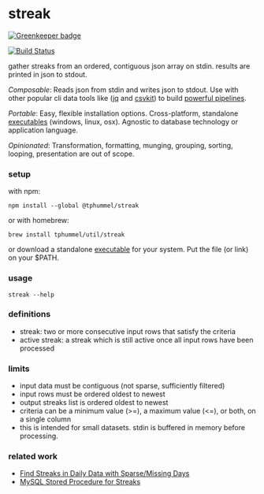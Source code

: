 # streak

[![Greenkeeper badge](https://badges.greenkeeper.io/tphummel/streak.svg)](https://greenkeeper.io/)

[![Build Status](https://travis-ci.org/tphummel/streak.svg?branch=master)](https://travis-ci.org/tphummel/streak)

gather streaks from an ordered, contiguous json array on stdin. results are printed in json to stdout.

*Composable*: Reads json from stdin and writes json to stdout. Use with other popular cli data tools like ([jq](https://stedolan.github.io/jq/) and [csvkit](https://csvkit.readthedocs.io/en/1.0.2/)) to build [powerful pipelines](https://gist.github.com/tphummel/0045124009192f59dcd4c90df7f9eec6).

*Portable*: Easy, flexible installation options. Cross-platform, standalone [executables](https://github.com/tphummel/streak/releases/latest) (windows, linux, osx). Agnostic to database technology or application language.

*Opinionated*: Transformation, formatting, munging, grouping, sorting, looping, presentation are out of scope.

### setup

with npm:
```
npm install --global @tphummel/streak
```

or with homebrew:

```
brew install tphummel/util/streak
```

or download a standalone [executable](https://github.com/tphummel/streak/releases/latest) for your system. Put the file (or link) on your $PATH.

### usage

```
streak --help
```

### definitions
- streak: two or more consecutive input rows that satisfy the criteria
- active streak: a streak which is still active once all input rows have been processed

### limits
- input data must be contiguous (not sparse, sufficiently filtered)
- input rows must be ordered oldest to newest
- output streaks list is ordered oldest to newest
- criteria can be a minimum value (>=), a maximum value (<=), or both, on a single column
- this is intended for small datasets. stdin is buffered in memory before processing.

### related work
- [Find Streaks in Daily Data with Sparse/Missing Days](https://gist.github.com/tphummel/0045124009192f59dcd4c90df7f9eec6)
- [MySQL Stored Procedure for Streaks](https://github.com/tphummel/tetris-report/blob/master/PyTom/Data/procs/player_perf_streaks.sql)
